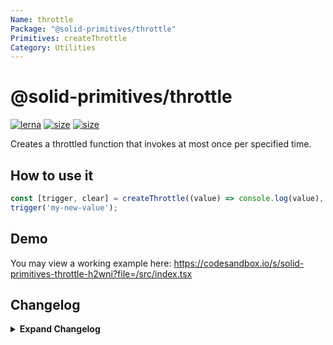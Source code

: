 ```yaml
---
Name: throttle
Package: "@solid-primitives/throttle"
Primitives: createThrottle
Category: Utilities
---
```


# @solid-primitives/throttle

[![lerna](https://img.shields.io/badge/maintained%20with-lerna-cc00ff.svg)](https://lerna.js.org/)
[![size](https://img.shields.io/bundlephobia/minzip/@solid-primitives/throttle)](https://bundlephobia.com/package/@solid-primitives/throttle)
[![size](https://img.shields.io/npm/v/@solid-primitives/throttle)](https://www.npmjs.com/package/@solid-primitives/throttle)

Creates a throttled function that invokes at most once per specified time.

## How to use it

```ts
const [trigger, clear] = createThrottle((value) => console.log(value), 250));
trigger('my-new-value');
```

## Demo

You may view a working example here: https://codesandbox.io/s/solid-primitives-throttle-h2wni?file=/src/index.tsx

## Changelog

<details>
<summary><b>Expand Changelog</b></summary>

0.0.100

First version of the throttle primitive.

1.0.3

Cleaned up return types and documentation.

</details>
